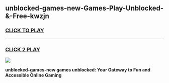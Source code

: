 
## unblocked-games-new-Games-Play-Unblocked-&-Free-kwzjn
<h3>
<a href="https://premium76.site?title=unblocked-games-new&ref=24A">CLICK TO PLAY</a></h3>
<hr>

<h3>
<a href="https://premium76.site?title=unblocked-games-new&ref=24A">CLICK 2 PLAY</a>
  
</h3>

<a href="https://premium76.site?title=unblocked-games-new&ref=24A"><img src="https://clearcache.store/games.png"></a>


**unblocked-games-new games unblocked: Your Gateway to Fun and Accessible Online Gaming**
